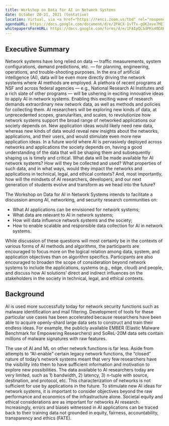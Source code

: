 ```yaml
---
title: Workshop on Data for AI in Network Systems
date: October 20-21, 2021 (tentative)
location: Virtual, via <a href="https://renci.zoom.us/tbd" rel="noopener noreferrer">Zoom</a>
agendaURL: https://docs.google.com/document/d/e/2PACX-1vTTx-gGK2eve7MEI3dwJANjmYZCcwg0Zu6JORNXhUxALLWkwJlNYiQyMyOQadDOCIAfys14MStfFyfZ/pub?embedded=true
whitepapersFormURL: https://docs.google.com/forms/d/e/1FAIpQLSdPKs4ODXKHpQPPinER8ZOk3aMWE0NnX8L4EQwBNRv2Kssbpg/viewform?embedded=true
---
```

## Executive Summary

Network systems have long relied on data &mdash; traffic measurements, system configurations, demand predictions, etc. &mdash; for planning, engineering, operations, and trouble-shooting purposes.  In the era of artificial intelligence (AI), data will be even more directly driving the network systems where AI methods are employed.  A plethora of recent programs at NSF and across federal agencies &mdash; e.g., National Research AI Institutes and a rich slate of other programs &mdash; will be ushering in exciting innovative ideas to apply AI in network systems. Enabling this exciting wave of research demands extraordinary new network data, as well as methods and policies for collecting them. AI researchers will be exploring new kinds of data, at unprecedented scopes, granularities, and scales, to revolutionize how network systems support the broad range of networked applications our society depends on.  New application ideas would likely need new data, whereas new kinds of data would reveal new insights about the networks, applications, and their users, and would stimulate even more new application ideas.  In a future world where AI is pervasively deployed across networks and applications the society depends on, having a good understanding of the data that will be shaping them and subsequently shaping us is timely and critical.  What data will be made available for AI network systems?  How will they be collected and used?  What properties of such data, and in what ways, would they impact the networks and applications in technical, legal, and ethical contexts?  And, most importantly, how will the mindsets of AI researchers, developers, and our next generation of students evolve and transform as we head into the future?

The Workshop on Data for AI in Network Systems intends to facilitate a discussion among AI, networking, and security research communities on:

- What AI applications can be envisioned for network systems; 
- What data are relevant to AI in network systems;
- How will data influence network systems and the society;
- How to enable scalable and responsible data collection for AI in network systems.

While discussion of these questions will most certainly be in the contexts of various forms of AI methods and algorithms, the participants are encouraged to focus more on the logical relation among data, system, and application objectives than on algorithm specifics. Participants are also encouraged to broaden the scope of consideration beyond network systems to include the applications, systems (e.g., edge, cloud) and people, and discuss how AI solutions’ direct and indirect influences on the stakeholders in the society in technical, legal, and ethical contexts.

## Background

AI is used more successfully today for network security functions such as malware identification and mail filtering. Development of tools for these particular use cases has been accelerated because researchers have been able to acquire openly-shard large data sets to construct and train their endless ideas. For example, the publicly available EMBER (Elastic Malware Benchmark for Empowering Researchers) and SoReL-20M data sets contain millions of malware signatures with raw features.

The use of AI and ML on other network functions is far less.  Aside from attempts to “AI-enable” certain legacy network functions, the “closed” nature of today’s network systems meant that very few researchers have the visibility into them to have sufficient information and motivation to explore new possibilities.  The data available to AI researchers today are very limited, such as 1) bandwidth, 2) latency, 3) n-tuple with source, destination, and protocol, etc. This characterization of networks is not sufficient for use by applications in the future. To stimulate new AI ideas for network systems, it is important to consider objectives beyond the raw performance and economics of the infrastructure alone.  Societal equity and ethical considerations are as important for networks AI research.  Increasingly, errors and biases witnessed in AI applications can be traced back to their training data not grounded in equity, fairness, accountability, transparency and ethics (FATE).